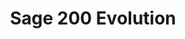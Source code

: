 ---
title: "Sage 200 Evolution"
seoTitle: "Sage 200 Evolution integration"
seoDescription: "Here’s how Sage 200 Evolution works with your applications to streamline your workflow."
summary: "Formerly Sage Evolution Premium: Get back to basics with smart, cost-effective software for big businesses."
lead: "Stock2Shop can integrate Sage 200 Evolution with various B2B and B2C ecommerce and logistic applications. Here is how we can help you automate your business."
image: "/uploads/logo-platform-sage-200-evolution.png"
imageAlt: sage 200 evolution logo
type: "source"
source: "sage-200-evolution"
tags: ["erp"]
aliases:
    - /integrations/sage-200-evolution-formerly-sage-evolution-premium/
---